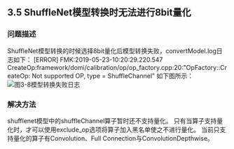 ## 3.5 ShuffleNet模型转换时无法进行8bit量化
### 问题描述
ShuffleNet模型转换的时候选择8bit量化后模型转换失败，convertModel.log日志如下：
[ERROR] FMK:2019-05-23-10:20:29.220.547 CreateOp:framework/domi/calibration/op/op_factory.cpp:20:"OpFactory::CreateOp: Not supported OP, type = ShuffleChannel"
如下图所示：
![图3-8模型转换失败日志](https://gitee.com/Atlas200DK/FAQ/raw/master/part3/img/3-8.jpg)


### 解决方法
shufflenet模型中的shuffleChannel算子暂时还不支持量化。
只有当算子支持量化时，才可以使用exclude_op选项将算子加入黑名单使之不进行量化。
当前只支持量化的算子有Convolution、Full Connection与ConvolutionDepthwise。


